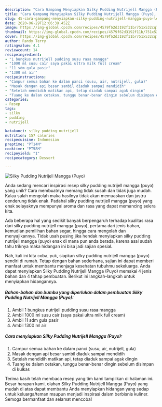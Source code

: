 ```yaml
---
description: "Cara Gampang Menyiapkan Silky Pudding Nutrijell Mangga (Puyo), Lezat"
title: "Cara Gampang Menyiapkan Silky Pudding Nutrijell Mangga (Puyo), Lezat"
slug: 45-cara-gampang-menyiapkan-silky-pudding-nutrijell-mangga-puyo-lezat
date: 2020-06-29T12:06:38.452Z
image: https://img-global.cpcdn.com/recipes/4579f62d3192f11b/751x532cq70/silky-pudding-nutrijell-mangga-puyo-foto-resep-utama.jpg
thumbnail: https://img-global.cpcdn.com/recipes/4579f62d3192f11b/751x532cq70/silky-pudding-nutrijell-mangga-puyo-foto-resep-utama.jpg
cover: https://img-global.cpcdn.com/recipes/4579f62d3192f11b/751x532cq70/silky-pudding-nutrijell-mangga-puyo-foto-resep-utama.jpg
author: Randy Terry
ratingvalue: 4.1
reviewcount: 14
recipeingredient:
- "1 bungkus nutrijell pudding susu rasa mangga"
- "1000 ml susu cair saya pakai ultra milk full cream"
- "11 sdm gula pasir"
- "1300 ml air"
recipeinstructions:
- "Campur semua bahan ke dalam panci (susu, air, nutrijell, gula)"
- "Masak dengan api besar sambil diaduk sampai mendidih"
- "Setelah mendidih matikan api, tetap diaduk sampai agak dingin"
- "Tuang ke dalam cetakan, tunggu benar-benar dingin sebelum disimpan di kulkas"
categories:
- Resep
tags:
- silky
- pudding
- nutrijell

katakunci: silky pudding nutrijell 
nutrition: 157 calories
recipecuisine: Indonesian
preptime: "PT14M"
cooktime: "PT58M"
recipeyield: "1"
recipecategory: Dessert

---
```



![Silky Pudding Nutrijell Mangga (Puyo)](https://img-global.cpcdn.com/recipes/4579f62d3192f11b/751x532cq70/silky-pudding-nutrijell-mangga-puyo-foto-resep-utama.jpg)

Anda sedang mencari inspirasi resep silky pudding nutrijell mangga (puyo) yang unik? Cara membuatnya memang tidak susah dan tidak juga mudah. Kalau salah mengolah maka hasilnya tidak akan memuaskan dan justru cenderung tidak enak. Padahal silky pudding nutrijell mangga (puyo) yang enak selayaknya mempunyai aroma dan rasa yang dapat memancing selera kita.

Ada beberapa hal yang sedikit banyak berpengaruh terhadap kualitas rasa dari silky pudding nutrijell mangga (puyo), pertama dari jenis bahan, kemudian pemilihan bahan segar, hingga cara mengolah dan menyajikannya. Tidak usah pusing jika hendak menyiapkan silky pudding nutrijell mangga (puyo) enak di mana pun anda berada, karena asal sudah tahu triknya maka hidangan ini bisa jadi sajian spesial.




Nah, kali ini kita coba, yuk, siapkan silky pudding nutrijell mangga (puyo) sendiri di rumah. Tetap dengan bahan sederhana, sajian ini dapat memberi manfaat untuk membantu menjaga kesehatan tubuhmu sekeluarga. Anda dapat menyiapkan Silky Pudding Nutrijell Mangga (Puyo) memakai 4 jenis bahan dan 4 tahap pembuatan. Berikut ini langkah-langkah untuk menyiapkan hidangannya.

<!--inarticleads1-->

##### Bahan-bahan dan bumbu yang diperlukan dalam pembuatan Silky Pudding Nutrijell Mangga (Puyo):

1. Ambil 1 bungkus nutrijell pudding susu rasa mangga
1. Ambil 1000 ml susu cair (saya pakai ultra milk full cream)
1. Ambil 11 sdm gula pasir
1. Ambil 1300 ml air




<!--inarticleads2-->

##### Cara menyiapkan Silky Pudding Nutrijell Mangga (Puyo):

1. Campur semua bahan ke dalam panci (susu, air, nutrijell, gula)
1. Masak dengan api besar sambil diaduk sampai mendidih
1. Setelah mendidih matikan api, tetap diaduk sampai agak dingin
1. Tuang ke dalam cetakan, tunggu benar-benar dingin sebelum disimpan di kulkas




Terima kasih telah membaca resep yang tim kami tampilkan di halaman ini. Besar harapan kami, olahan Silky Pudding Nutrijell Mangga (Puyo) yang mudah di atas dapat membantu Anda menyiapkan hidangan yang sedap untuk keluarga/teman maupun menjadi inspirasi dalam berbisnis kuliner. Semoga bermanfaat dan selamat mencoba!
